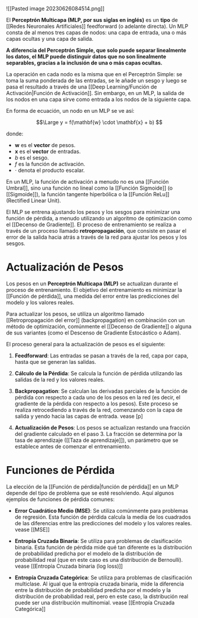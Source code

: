 ![[Pasted image 20230626084514.png]]

El **Perceptrón Multicapa (MLP, por sus siglas en inglés)** es un **tipo**  de [[Redes Neuronales Artificiales]] feedforward (o adelante directa). Un MLP consta de al menos tres capas de nodos: una capa de entrada, una o más capas ocultas y una capa de salida.

**A diferencia del Perceptrón Simple, que solo puede separar linealmente los datos, el MLP puede distinguir datos que no son linealmente separables, gracias a la inclusión de una o más capas ocultas.**

La operación en cada nodo es la misma que en el Perceptrón Simple: se toma la suma ponderada de las entradas, se le añade un sesgo y luego se pasa el resultado a través de una [[Deep Learning/Función de Activación|Función de Activación]]. Sin embargo, en un MLP, la salida de los nodos en una capa sirve como entrada a los nodos de la siguiente capa.

En forma de ecuación, un nodo en un MLP se ve así:

$$\Large
y = f(\mathbf{w} \cdot \mathbf{x} + b)
$$

donde:
- $\mathbf{w}$ es el **vector** de pesos.
- $\mathbf{x}$ es el **vector** de entradas.
- $b$ es el sesgo.
- $f$ es la función de activación.
- $\cdot$ denota el producto escalar.

En un MLP, la función de activación a menudo no es una [[Función Umbral]], sino una función no lineal como la [[Función Sigmoide]] (o [[Sigmoide]]), la función tangente hiperbólica o la [[Función ReLu]] (Rectified Linear Unit).

El MLP se entrena ajustando los pesos y los sesgos para minimizar una función de pérdida, a menudo utilizando un algoritmo de optimización como el [[Decenso de Gradiente]]. El proceso de entrenamiento se realiza a través de un proceso llamado **retropropagación**, que consiste en pasar el error de la salida hacia atrás a través de la red para ajustar los pesos y los sesgos.

# Actualización de Pesos

Los pesos en un **Perceptrón Multicapa (MLP)** se actualizan durante el proceso de entrenamiento. El objetivo del entrenamiento es minimizar la [[Función de pérdida]], una medida del error entre las predicciones del modelo y los valores reales.

Para actualizar los pesos, se utiliza un algoritmo llamado [[Retropropagación del error]] (backpropagation) en combinación con un método de optimización, comúnmente el [[Decenso de Gradiente]] o alguna de sus variantes (como el Descenso de Gradiente Estocástico o Adam).

El proceso general para la actualización de pesos es el siguiente:

1. **Feedforward**: Las entradas se pasan a través de la red, capa por capa, hasta que se generan las salidas.

2. **Cálculo de la Pérdida**: Se calcula la función de pérdida utilizando las salidas de la red y los valores reales.

3. **Backpropagation**: Se calculan las derivadas parciales de la función de pérdida con respecto a cada uno de los pesos en la red (es decir, el gradiente de la pérdida con respecto a los pesos). Este proceso se realiza retrocediendo a través de la red, comenzando con la capa de salida y yendo hacia las capas de entrada. vease [p]

4. **Actualización de Pesos**: Los pesos se actualizan restando una fracción del gradiente calculado en el paso 3. La fracción se determina por la tasa de aprendizaje ([[Taza de aprendizaje]]), un parámetro que se establece antes de comenzar el entrenamiento.

# Funciones de Pérdida

La elección de la [[Función de pérdida|función de pérdida]] en un MLP depende del tipo de problema que se esté resolviendo. Aquí algunos ejemplos de funciones de pérdida comunes:

- **Error Cuadrático Medio (MSE)**: Se utiliza comúnmente para problemas de regresión. Esta función de pérdida calcula la media de los cuadrados de las diferencias entre las predicciones del modelo y los valores reales. vease [[MSE]]

- **Entropía Cruzada Binaria**: Se utiliza para problemas de clasificación binaria. Esta función de pérdida mide qué tan diferente es la distribución de probabilidad predicha por el modelo de la distribución de probabilidad real (que en este caso es una distribución de Bernoulli). vease [[Entropía Cruzada binaria (log loss)]]

- **Entropía Cruzada Categórica**: Se utiliza para problemas de clasificación multiclase. Al igual que la entropía cruzada binaria, mide la diferencia entre la distribución de probabilidad predicha por el modelo y la distribución de probabilidad real, pero en este caso, la distribución real puede ser una distribución multinomial. vease [[Entropía Cruzada Categórica]]
